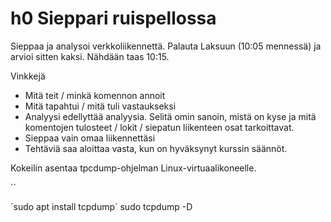 # h0 Sieppari ruispellossa

Sieppaa ja analysoi verkkoliikennettä. Palauta Laksuun (10:05 mennessä) ja arvioi sitten kaksi. Nähdään taas 10:15.

Vinkkejä

+ Mitä teit / minkä komennon annoit
+ Mitä tapahtui / mitä tuli vastaukseksi
+ Analyysi edellyttää analyysia. Selitä omin sanoin, mistä on kyse ja mitä komentojen tulosteet / lokit / siepatun liikenteen osat tarkoittavat.
+ Sieppaa vain omaa liikennettäsi
+ Tehtäviä saa aloittaa vasta, kun on hyväksynyt kurssin säännöt.



Kokeilin asentaa tpcdump-ohjelman Linux-virtuaalikoneelle. 

``

´sudo apt install tcpdump´
sudo tcpdump -D


